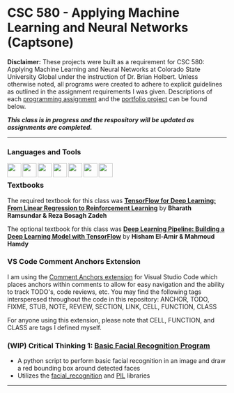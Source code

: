 # CSC 580 - Applying Machine Learning and Neural Networks (Captsone)
**Disclaimer:** These projects were built as a requirement for CSC 580: Applying Machine Learning and Neural Networks at Colorado State University Global under the instruction of Dr. Brian Holbert. Unless otherwise noted, all programs were created to adhere to explicit guidelines as outlined in the assignment requirements I was given. Descriptions of each [programming assignment](#programming-assignments) and the [portfolio project](#portfolio-project) can be found below.

*****This class is in progress and the respository will be updated as assignments are completed.*****
___

### Languages and Tools
[<img align="left" height="32" width="32" src="https://cdn.svgporn.com/logos/python.svg" />](https://www.python.org)
[<img align="left" height="32" width="32" src="https://www.psych.mcgill.ca/labs/mogillab/anaconda2/lib/python2.7/site-packages/anaconda_navigator/static/images/anaconda-icon-512x512.png" />](https://www.anaconda.com/pricing)
[<img align="left" height="32" width="32" src="https://cdn.svgporn.com/logos/visual-studio-code.svg" />](https://code.visualstudio.com)
[<img align="left" height="32" width="32" src="https://cdn.svgporn.com/logos/git-icon.svg" />](https://git-scm.com)
[<img align="left" height="32" width="32" src="https://cdn.svgporn.com/logos/gitkraken.svg" />](https://www.gitkraken.com)
[<img align="left" height="32" width="32" src="https://cdn.svgporn.com/logos/tensorflow.svg" />](https://www.tensorflow.org)
[<img align="left" height="32" width="32" src="https://cdn.svgporn.com/logos/jupyter.svg" />](https://jupyter.org)
<br />

### Textbooks
The required textbook for this class was [**TensorFlow for Deep Learning: From Linear Regression to Reinforcement Learning**](https://www.oreilly.com/library/view/tensorflow-for-deep/9781491980446/) by **Bharath Ramsundar & Reza Bosagh Zadeh**

The optional textbook for this class was [**Deep Learning Pipeline: Building a Deep Learning Model with TensorFlow**](https://www.oreilly.com/library/view/deep-learning-pipeline/9781484253496/) by **Hisham El-Amir & Mahmoud Hamdy**
### VS Code Comment Anchors Extension
I am using the [Comment Anchors extension](https://marketplace.visualstudio.com/items?itemName=ExodiusStudios.comment-anchors) for Visual Studio Code which places anchors within comments to allow for easy navigation and the ability to track TODO's, code reviews, etc. You may find the following tags intersperesed throughout the code in this repository: ANCHOR, TODO, FIXME, STUB, NOTE, REVIEW, SECTION, LINK, CELL, FUNCTION, CLASS

For anyone using this extension, please note that CELL, FUNCTION, and CLASS are tags I defined myself. 
<br />

### (WIP) Critical Thinking 1: [Basic Facial Recognition Program](CT%201)
- A python script to perform basic facial recognition in an image and draw a red bounding box around detected faces
- Utilizes the [facial_recognition](https://pypi.org/project/face-recognition/) and [PIL](https://en.wikipedia.org/wiki/Python_Imaging_Library) libraries
___